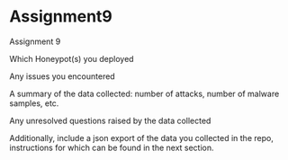 # Assignment9
Assignment 9

Which Honeypot(s) you deployed


Any issues you encountered


A summary of the data collected: number of attacks, number of malware samples, etc.

Any unresolved questions raised by the data collected

Additionally, include a json export of the data you collected in the repo, instructions for which can be found in the next section.
